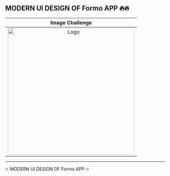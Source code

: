 <h2>MODERN UI DESIGN OF Formo  APP  🔥🔥</h2>
<table>
<thead>
<tr>
  <th align="center">Image Challenge</th>
</tr>
</thead>
<tbody>
<tr>
  <td align="center">
   <a target="_blank" rel="" href="https://user-images.githubusercontent.com/69757558/227772511-2b093909-e149-4272-9b42-f2d220ba776a.png">
   <img src="https://raw.githubusercontent.com/abenkoula71/new-project/main/Screenshot%202023-04-23%20035038.png" alt="Logo" with="200" height="400"/>
   </a>
  </td>
 </tr>
</tbody>
</table>
<hr>
 🔥 MODERN UI DESIGN OF Formo APP  🔥









